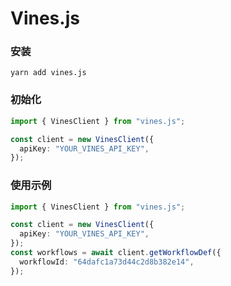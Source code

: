 # Vines.js

### 安装

```
yarn add vines.js
```

### 初始化

```typescript
import { VinesClient } from "vines.js";

const client = new VinesClient({
  apiKey: "YOUR_VINES_API_KEY",
});
```

### 使用示例

```typescript
import { VinesClient } from "vines.js";

const client = new VinesClient({
  apiKey: "YOUR_VINES_API_KEY",
});
const workflows = await client.getWorkflowDef({
  workflowId: "64dafc1a73d44c2d8b382e14",
});
```
